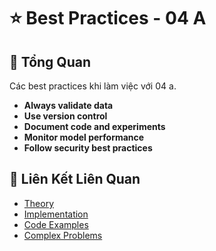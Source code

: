 # ⭐ Best Practices - 04 A

## 🎯 Tổng Quan

Các best practices khi làm việc với 04 a.

- **Always validate data**
- **Use version control**
- **Document code and experiments**
- **Monitor model performance**
- **Follow security best practices**

## 🔗 Liên Kết Liên Quan

- [Theory](./THEORY_04_a.md)
- [Implementation](./IMPLEMENTATION_04_a.md)
- [Code Examples](./CODE_EXAMPLES_04_a.md)
- [Complex Problems](./COMPLEX_PROBLEMS.md)
